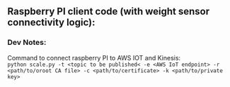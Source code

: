 Raspberry PI client code (with weight sensor connectivity logic):
---

### Dev Notes:
Command to connect raspberry PI to AWS IOT and Kinesis:<br/>
`python scale.py -t <topic to be published< -e <AWS IoT endpoint> -r <path/to/oroot CA file> -c <path/to/certificate> -k <path/to/private key>`